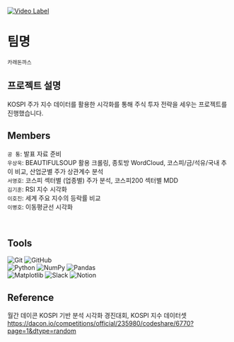 [![Video Label](https://i.imgur.com/Pn5QH0M.png)](https://youtu.be/EdPLiBW5acs)


# 팀명
`카래돈까스`

## 프로젝트 설명
KOSPI 주가 지수 데이터를 활용한 시각화를 통해
주식 투자 전략을 세우는 프로젝트를 진행했습니다.
<br>

## Members   
`공 통`: 발표 자료 준비  
`우상욱`: BEAUTIFULSOUP 활용 크롤링, 종토방 WordCloud, 코스피/금/석유/국내 추이 비교, 산업군별 주가 상관계수 분석  
`서영호`: 코스피 섹터별 (업종별) 주가 분석, 코스피200 섹터별 MDD  
`김기훈`: RSI 지수 시각화    
`이호진`: 세계 주요 지수의 등락률 비교    
`이병호`: 이동평균선 시각화  
  
<br>

## Tools

![Git](https://img.shields.io/badge/git-%23F05033.svg?style=for-the-badge&logo=git&logoColor=white)
![GitHub](https://img.shields.io/badge/github-%23121011.svg?style=for-the-badge&logo=github&logoColor=white)   
![Python](https://img.shields.io/badge/python-3670A0?style=for-the-badge&logo=python&logoColor=ffdd54)
![NumPy](https://img.shields.io/badge/numpy-%23013243.svg?style=for-the-badge&logo=numpy&logoColor=white)
![Pandas](https://img.shields.io/badge/pandas-%23150458.svg?style=for-the-badge&logo=pandas&logoColor=white)   
![Matplotlib](https://img.shields.io/badge/Matplotlib-%23ffffff.svg?style=for-the-badge&logo=Matplotlib&logoColor=black)
![Slack](https://img.shields.io/badge/Slack-4A154B?style=for-the-badge&logo=slack&logoColor=white)
![Notion](https://img.shields.io/badge/Notion-%23000000.svg?style=for-the-badge&logo=notion&logoColor=white)

## Reference  
월간 데이콘 KOSPI 기반 분석 시각화 경진대회, KOSPI 지수 데이터셋  
https://dacon.io/competitions/official/235980/codeshare/6770?page=1&dtype=random  
<br>
